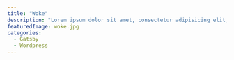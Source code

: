 ```yaml
---
title: "Woke"
description: "Lorem ipsum dolor sit amet, consectetur adipisicing elit, sed do eiusmod tempor incididunt ut labore et dolore magna aliqua."
featuredImage: woke.jpg
categories: 
  - Gatsby
  - Wordpress
---
```

